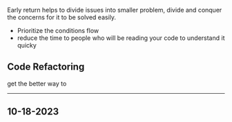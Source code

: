Early return helps to divide issues into smaller problem, divide and conquer the concerns for it to be  solved easily.
- Prioritize the conditions flow
- reduce the time to people who will be reading your code to understand it quicky

## Code Refactoring

get the better way to

---
10-18-2023
--
